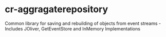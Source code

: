 cr-aggragaterepository
======================

Common library for saving and rebuilding of objects from event streams - Includes JOliver, GetEventStore and InMemory Implementations
